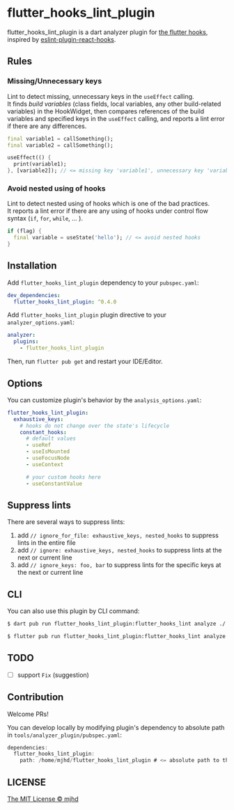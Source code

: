 # flutter_hooks_lint_plugin

flutter_hooks_lint_plugin is a dart analyzer plugin for [the flutter hooks](https://pub.dev/packages/flutter_hooks), inspired by [eslint-plugin-react-hooks](https://www.npmjs.com/package/eslint-plugin-react-hooks).

## Rules

### Missing/Unnecessary keys

Lint to detect missing, unnecessary keys in the `useEffect` calling.  
It finds _build variables_ (class fields, local variables, any other build-related variables) in the HookWidget, then compares references of the build variables and specified keys in the `useEffect` calling, and reports a lint error if there are any differences.

```dart
final variable1 = callSomething();
final variable2 = callSomething();

useEffect(() {
  print(variable1);
}, [variable2]); // <= missing key 'variable1', unnecessary key 'variable2'
```

### Avoid nested using of hooks

Lint to detect nested using of hooks which is one of the bad practices.  
It reports a lint error if there are any using of hooks under control flow syntax (`if`, `for`, `while`, ... ).

```dart
if (flag) {
  final variable = useState('hello'); // <= avoid nested hooks
}
```

## Installation

Add `flutter_hooks_lint_plugin` dependency to your `pubspec.yaml`:

```yaml
dev_dependencies:
  flutter_hooks_lint_plugin: ^0.4.0
```

Add `flutter_hooks_lint_plugin` plugin directive to your `analyzer_options.yaml`:

```yaml
analyzer:
  plugins:
    - flutter_hooks_lint_plugin
```

Then, run `flutter pub get` and restart your IDE/Editor.

## Options

You can customize plugin's behavior by the `analysis_options.yaml`:

```yaml
flutter_hooks_lint_plugin:
  exhaustive_keys:
    # hooks do not change over the state's lifecycle 
    constant_hooks:
      # default values
      - useRef
      - useIsMounted
      - useFocusNode
      - useContext

      # your custom hooks here
      - useConstantValue
```

## Suppress lints

There are several ways to suppress lints:

1. add `// ignore_for_file: exhaustive_keys, nested_hooks` to suppress lints in the entire file
1. add `// ignore: exhaustive_keys, nested_hooks` to suppress lints at the next or current line
1. add `// ignore_keys: foo, bar` to suppress lints for the specific keys at the next or current line

## CLI

You can also use this plugin by CLI command:

```sh
$ dart pub run flutter_hooks_lint_plugin:flutter_hooks_lint analyze ./

$ flutter pub run flutter_hooks_lint_plugin:flutter_hooks_lint analyze ./
```

## TODO

- [ ] support `Fix` (suggestion)

## Contribution

Welcome PRs!

You can develop locally by modifying plugin's dependency to absolute path in `tools/analyzer_plugin/pubspec.yaml`:

```dart
dependencies:
  flutter_hooks_lint_plugin:
    path: /home/mjhd/flutter_hooks_lint_plugin # <= absolute path to the cloned directory
```

## LICENSE

[The MIT License © mjhd](https://github.com/mj-hd/flutter_hooks_lint_plugin/blob/main/LICENSE)
